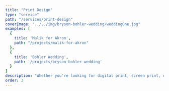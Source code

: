 ```yaml
---
title: "Print Design"
type: "service"
path: "/services/print-design"
coverImage: "../../img/bryson-bohler-wedding/weddingOne.jpg"
examples: [
  {
    title: 'Malik for Akron',
    path: "/projects/malik-for-akron"
  },
  {
    title: 'Bohler Wedding',
    path: '/projects/bryson-bohler-wedding'
  }
]
description: "Whether you're looking for digital print, screen print, or something else entirely we have experience building strong designs that will look great in any medium. We've helped clients design for print ads in newspapers, for direct mail pieces, and even wedding invitations. Contact us today for a free consultation on your next project."
order: 3
---
```

